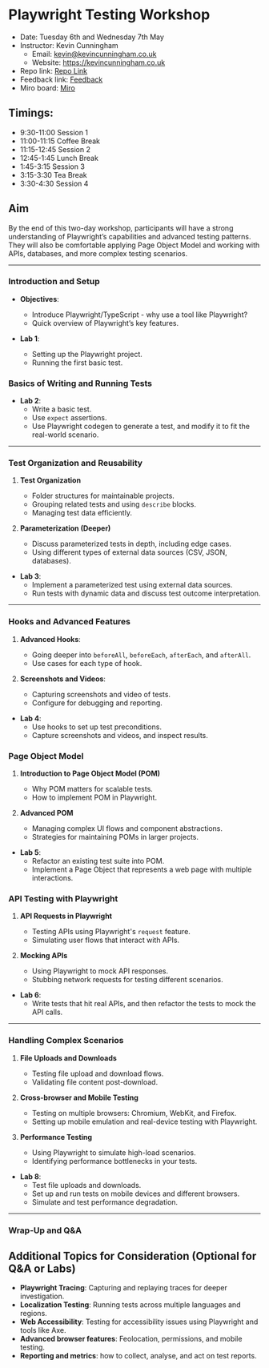# Playwright Testing Workshop

- Date: Tuesday 6th and Wednesday 7th May
- Instructor: Kevin Cunningham
  - Email: kevin@kevincunningham.co.uk
  - Website: https://kevincunningham.co.uk
- Repo link: [Repo Link](https://github.com/doingandlearning/sp-playwright)
- Feedback link: [Feedback]()
- Miro board: [Miro](https://miro.com/app/board/uXjVI52kWYA=/?share_link_id=349755520538)

## Timings:

- 9:30-11:00 Session 1
- 11:00-11:15 Coffee Break
- 11:15-12:45 Session 2
- 12:45-1:45 Lunch Break
- 1:45-3:15 Session 3
- 3:15-3:30 Tea Break
- 3:30-4:30 Session 4

## Aim

By the end of this two-day workshop, participants will have a strong understanding of Playwright’s capabilities and advanced testing patterns. They will also be comfortable applying Page Object Model and working with APIs, databases, and more complex testing scenarios.

---

### Introduction and Setup

- **Objectives**:

  - Introduce Playwright/TypeScript - why use a tool like Playwright?
  - Quick overview of Playwright’s key features.

- **Lab 1**:
  - Setting up the Playwright project.
  - Running the first basic test.

### Basics of Writing and Running Tests

- **Lab 2**:
  - Write a basic test.
  - Use `expect` assertions.
  - Use Playwright codegen to generate a test, and modify it to fit the real-world scenario.

---

### Test Organization and Reusability

1. **Test Organization**

   - Folder structures for maintainable projects.
   - Grouping related tests and using `describe` blocks.
   - Managing test data efficiently.

2. **Parameterization (Deeper)**
   - Discuss parameterized tests in depth, including edge cases.
   - Using different types of external data sources (CSV, JSON, databases).

- **Lab 3**:
  - Implement a parameterized test using external data sources.
  - Run tests with dynamic data and discuss test outcome interpretation.

---

### Hooks and Advanced Features

1. **Advanced Hooks**:

   - Going deeper into `beforeAll`, `beforeEach`, `afterEach`, and `afterAll`.
   - Use cases for each type of hook.

2. **Screenshots and Videos**:
   - Capturing screenshots and video of tests.
   - Configure for debugging and reporting.

- **Lab 4**:
  - Use hooks to set up test preconditions.
  - Capture screenshots and videos, and inspect results.

### Page Object Model

1. **Introduction to Page Object Model (POM)**

   - Why POM matters for scalable tests.
   - How to implement POM in Playwright.

2. **Advanced POM**
   - Managing complex UI flows and component abstractions.
   - Strategies for maintaining POMs in larger projects.

- **Lab 5**:
  - Refactor an existing test suite into POM.
  - Implement a Page Object that represents a web page with multiple interactions.

### API Testing with Playwright

1. **API Requests in Playwright**

   - Testing APIs using Playwright's `request` feature.
   - Simulating user flows that interact with APIs.

2. **Mocking APIs**
   - Using Playwright to mock API responses.
   - Stubbing network requests for testing different scenarios.

- **Lab 6**:
  - Write tests that hit real APIs, and then refactor the tests to mock the API calls.

---

### Handling Complex Scenarios

1. **File Uploads and Downloads**

   - Testing file upload and download flows.
   - Validating file content post-download.

2. **Cross-browser and Mobile Testing**

   - Testing on multiple browsers: Chromium, WebKit, and Firefox.
   - Setting up mobile emulation and real-device testing with Playwright.

3. **Performance Testing**
   - Using Playwright to simulate high-load scenarios.
   - Identifying performance bottlenecks in your tests.

- **Lab 8**:
  - Test file uploads and downloads.
  - Set up and run tests on mobile devices and different browsers.
  - Simulate and test performance degradation.

---

### Wrap-Up and Q&A

## Additional Topics for Consideration (Optional for Q&A or Labs)

- **Playwright Tracing**: Capturing and replaying traces for deeper investigation.
- **Localization Testing**: Running tests across multiple languages and regions.
- **Web Accessibility**: Testing for accessibility issues using Playwright and tools like Axe.
- **Advanced browser features**: Feolocation, permissions, and mobile testing.
- **Reporting and metrics**: how to collect, analyse, and act on test reports.

